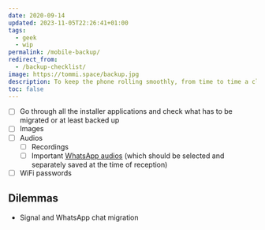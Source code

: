 ```yaml
---
date: 2020-09-14
updated: 2023-11-05T22:26:41+01:00
tags:
  - geek
  - wip
permalink: /mobile-backup/
redirect_from:
  - /backup-checklist/
image: https://tommi.space/backup.jpg
description: To keep the phone rolling smoothly, from time to time a classic data backup and factory reset are necessary, but it’s important not to forget what to save before hitting the red button. These are my checklist and importing workflow.
toc: false
---
```

- [ ] Go through all the installer applications and check what has to be migrated or at least backed up
- [ ] Images
- [ ] Audios
	- [ ] Recordings
	- [ ] Important <u>WhatsApp audios</u> (which should be selected and separately saved at the time of reception)
- [ ] WiFi passwords

## Dilemmas

- Signal and WhatsApp chat migration
